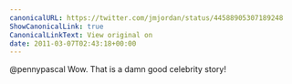 ```yaml
---
canonicalURL: https://twitter.com/jmjordan/status/44588905307189248
ShowCanonicalLink: true
CanonicalLinkText: View original on
date: 2011-03-07T02:43:18+00:00
---
```

@pennypascal Wow. That is a damn good celebrity story!